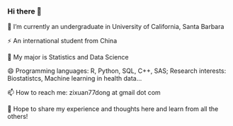 ### Hi there 👋

🌱 I’m currently an undergraduate in University of California, Santa Barbara

⚡ An international student from China

🔭 My major is Statistics and Data Science

😄 Programming languages: R, Python, SQL, C++, SAS; Research interests: Biostatistcs, Machine learning in health data...

📫 How to reach me: zixuan77dong at gmail dot com

💬 Hope to share my experience and thoughts here and learn from all the others!
<!--
**zixuan77/zixuan77** is a ✨ _special_ ✨ repository because its `README.md` (this file) appears on your GitHub profile.

Here are some ideas to get you started:

- 🔭 I’m currently working on ...
- 🌱 I’m currently learning ...
- 👯 I’m looking to collaborate on ...
- 🤔 I’m looking for help with ...
- 💬 Ask me about ...
- 📫 How to reach me: ...
- 😄 Pronouns: ...
- ⚡ Fun fact: ...
-->
